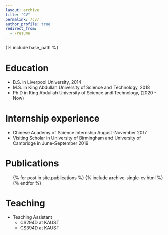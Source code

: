 ```yaml
---
layout: archive
title: "CV"
permalink: /cv/
author_profile: true
redirect_from:
  - /resume
---
```


{% include base_path %}

Education
======
* B.S. in Liverpool University, 2014
* M.S. in King Abdullah University of Science and Technology, 2018
* Ph.D in King Abdullah University of Science and Technology, (2020 - Now)

Internship experience
======
* Chinese Academy of Science Internship August-November 2017
* Visiting Scholar in University of Birmingham and University of Cambridge in June-September 2019



Publications
======
  <ul>{% for post in site.publications %}
    {% include archive-single-cv.html %}
  {% endfor %}</ul>
  

  
Teaching
======
* Teaching Assistant 
    * CS294D at KAUST
    * CS394D at KAUST
  

